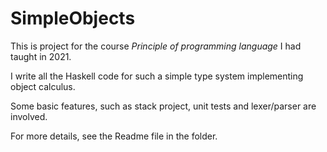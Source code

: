# SimpleObjects

This is project for the course _Principle of programming language_ I had taught in 2021.

I write all the Haskell code for such a simple type system implementing object calculus.

Some basic features, such as stack project, unit tests and lexer/parser are involved.

For more details, see the Readme file in the folder.